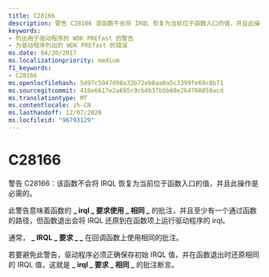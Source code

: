 ```yaml
---
title: C28166
description: 警告 C28166 该函数不会将 IRQL 恢复为当前位于函数入口的值，并且此操作是必需的。
keywords:
- 列出用于驱动程序的 WDK PREfast 的警告
- 为驱动程序列出的 WDK PREfast 的错误
ms.date: 04/20/2017
ms.localizationpriority: medium
f1_keywords:
- C28166
ms.openlocfilehash: 5d97c5947d98a32b72eb0aa0a5c3399fe69c8b71
ms.sourcegitcommit: 418e6617e2a695c9cb4b37b5b60e264760858acd
ms.translationtype: MT
ms.contentlocale: zh-CN
ms.lasthandoff: 12/07/2020
ms.locfileid: "96793129"
---
```

# <a name="c28166"></a>C28166


警告 C28166：该函数不会将 IRQL 恢复为当前位于函数入口的值，并且此操作是必需的。

此警告意味着函数的 **\_ irql \_ 要求使用 \_ 相同 \_** 的批注，并且至少有一个通过函数的路径，但函数退出会将 IRQL 还原到在函数项上运行驱动程序的 irql。

通常， **\_ IRQL \_ 要求 \_ \_** 在回调函数上使用相同的批注。

若要避免此警告，驱动程序必须正确保存初始 IRQL 值，并在函数退出时还原相同的 IRQL 值，这就是 **\_ irql \_ 要求 \_ 相同 \_** 的批注断言。

 

 





